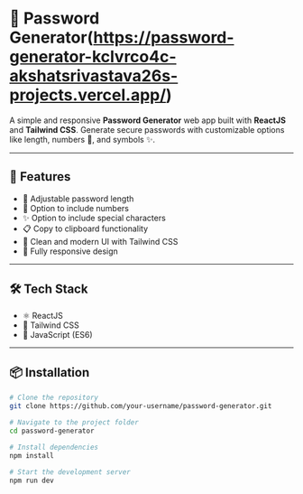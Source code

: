 # 🔐 Password Generator(https://password-generator-kclvrco4c-akshatsrivastava26s-projects.vercel.app/)

A simple and responsive **Password Generator** web app built with **ReactJS** and **Tailwind CSS**. Generate secure passwords with customizable options like length, numbers 🔢, and symbols ✨.

---

## 🚀 Features

- 📏 Adjustable password length  
- 🔢 Option to include numbers  
- ✨ Option to include special characters  
- 📋 Copy to clipboard functionality  
- 🎨 Clean and modern UI with Tailwind CSS  
- 📱 Fully responsive design  

---

## 🛠️ Tech Stack

- ⚛️ ReactJS  
- 💨 Tailwind CSS  
- 🧠 JavaScript (ES6)

---


## 📦 Installation

```bash
# Clone the repository
git clone https://github.com/your-username/password-generator.git

# Navigate to the project folder
cd password-generator

# Install dependencies
npm install

# Start the development server
npm run dev

